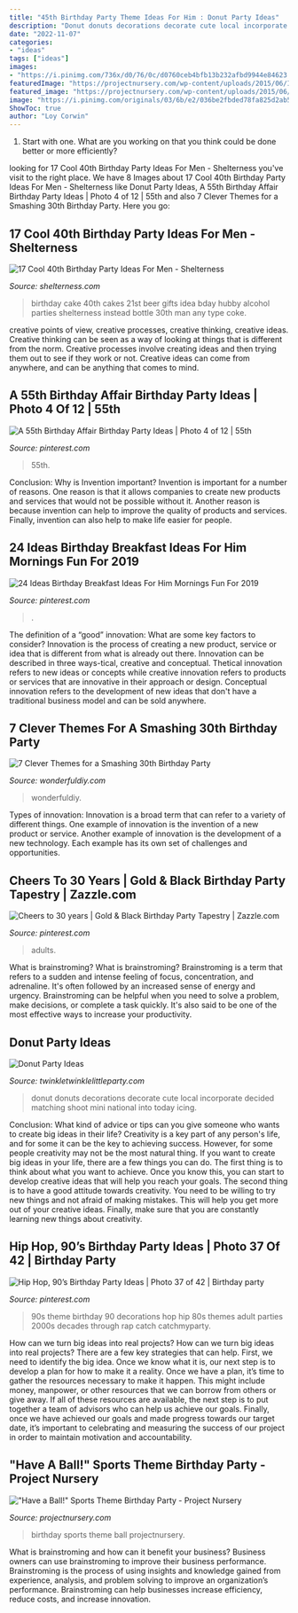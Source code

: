 ```yaml
---
title: "45th Birthday Party Theme Ideas For Him : Donut Party Ideas"
description: "Donut donuts decorations decorate cute local incorporate decided matching shoot mini national into today icing"
date: "2022-11-07"
categories:
- "ideas"
tags: ["ideas"]
images:
- "https://i.pinimg.com/736x/d0/76/0c/d0760ceb4bfb13b232afbd9944e84623.jpg"
featuredImage: "https://projectnursery.com/wp-content/uploads/2015/06/IMG_4362.jpg"
featured_image: "https://projectnursery.com/wp-content/uploads/2015/06/IMG_4362.jpg"
image: "https://i.pinimg.com/originals/03/6b/e2/036be2fbded78fa825d2ab5f25714a5a.jpg"
ShowToc: true
author: "Loy Corwin"
---
```



1. Start with one. What are you working on that you think could be done better or more efficiently?

	

		
looking for 17 Cool 40th Birthday Party Ideas For Men - Shelterness you've visit to the right place. We have 8 Images about 17 Cool 40th Birthday Party Ideas For Men - Shelterness like Donut Party Ideas, A 55th Birthday Affair Birthday Party Ideas | Photo 4 of 12 | 55th and also 7 Clever Themes for a Smashing 30th Birthday Party. Here you go:
		
    
## 17 Cool 40th Birthday Party Ideas For Men - Shelterness

<img loading=lazy src="https://i.shelterness.com/2017/02/18-whiskey-and-Coca-Cola-birthday-cake-instead-of-a-traditional-one.jpg" onerror="this.onerror=null;this.src='https://tse4.mm.bing.net/th?id=OIP.jZD0jusz5GGGpE61CO-_vQHaJ4&amp;pid=15.1';" alt="17 Cool 40th Birthday Party Ideas For Men - Shelterness">

_Source: shelterness.com_

>birthday cake 40th cakes 21st beer gifts idea bday hubby alcohol parties shelterness instead bottle 30th man any type coke. 

	

creative points of view, creative processes, creative thinking, creative ideas.
Creative thinking can be seen as a way of looking at things that is different from the norm. Creative processes involve creating ideas and then trying them out to see if they work or not. Creative ideas can come from anywhere, and can be anything that comes to mind.

    
## A 55th Birthday Affair Birthday Party Ideas | Photo 4 Of 12 | 55th

<img loading=lazy src="https://i.pinimg.com/736x/ee/3c/a6/ee3ca6c73061e0a85c10225b56fe3f7c.jpg" onerror="this.onerror=null;this.src='https://tse2.mm.bing.net/th?id=OIP.VBkqGiFBMXrGzoR8NFVhnAHaJ3&amp;pid=15.1';" alt="A 55th Birthday Affair Birthday Party Ideas | Photo 4 of 12 | 55th">

_Source: pinterest.com_

>55th. 

	

Conclusion: Why is Invention important?
Invention is important for a number of reasons. One reason is that it allows companies to create new products and services that would not be possible without it. Another reason is because invention can help to improve the quality of products and services. Finally, invention can also help to make life easier for people.

    
## 24 Ideas Birthday Breakfast Ideas For Him Mornings Fun For 2019

<img loading=lazy src="https://i.pinimg.com/736x/d0/76/0c/d0760ceb4bfb13b232afbd9944e84623.jpg" onerror="this.onerror=null;this.src='https://tse4.mm.bing.net/th?id=OIP.pywvfFK4Zb6MVzu5mmyBkAAAAA&amp;pid=15.1';" alt="24 Ideas Birthday Breakfast Ideas For Him Mornings Fun For 2019">

_Source: pinterest.com_

>. 

	

The definition of a “good” innovation: What are some key factors to consider?
Innovation is the process of creating a new product, service or idea that is different from what is already out there. Innovation can be described in three ways-tical, creative and conceptual. Thetical innovation refers to new ideas or concepts while creative innovation refers to products or services that are innovative in their approach or design. Conceptual innovation refers to the development of new ideas that don't have a traditional business model and can be sold anywhere.

    
## 7 Clever Themes For A Smashing 30th Birthday Party

<img loading=lazy src="https://cdn.wonderfuldiy.com/wp-content/uploads/2015/12/30-Years-of-Awesome.jpg" onerror="this.onerror=null;this.src='https://tse4.mm.bing.net/th?id=OIP.km361-w5dlHm2YS1mZHEmQHaE7&amp;pid=15.1';" alt="7 Clever Themes for a Smashing 30th Birthday Party">

_Source: wonderfuldiy.com_

>wonderfuldiy. 

	

Types of innovation:
Innovation is a broad term that can refer to a variety of different things. One example of innovation is the invention of a new product or service. Another example of innovation is the development of a new technology. Each example has its own set of challenges and opportunities.

    
## Cheers To 30 Years | Gold &amp; Black Birthday Party Tapestry | Zazzle.com

<img loading=lazy src="https://i.pinimg.com/736x/1e/be/f2/1ebef29ebd8c7763e0fea6b8bc16aaf1.jpg" onerror="this.onerror=null;this.src='https://tse2.mm.bing.net/th?id=OIP.ijWOH39ygmiFs8IaUEg09QHaJ3&amp;pid=15.1';" alt="Cheers to 30 years | Gold &amp; Black Birthday Party Tapestry | Zazzle.com">

_Source: pinterest.com_

>adults. 

	

What is brainstroming?
What is brainstroming? Brainstroming is a term that refers to a sudden and intense feeling of focus, concentration, and adrenaline. It's often followed by an increased sense of energy and urgency. Brainstroming can be helpful when you need to solve a problem, make decisions, or complete a task quickly. It's also said to be one of the most effective ways to increase your productivity.

    
## Donut Party Ideas

<img loading=lazy src="http://www.twinkletwinklelittleparty.com/wp-content/uploads/2015/06/DSC_09361.jpg" onerror="this.onerror=null;this.src='https://tse4.mm.bing.net/th?id=OIP.rjy3EoDG-GW3tYM_nt70twHaLH&amp;pid=15.1';" alt="Donut Party Ideas">

_Source: twinkletwinklelittleparty.com_

>donut donuts decorations decorate cute local incorporate decided matching shoot mini national into today icing. 

	

Conclusion: What kind of advice or tips can you give someone who wants to create big ideas in their life?
Creativity is a key part of any person's life, and for some it can be the key to achieving success. However, for some people creativity may not be the most natural thing. If you want to create big ideas in your life, there are a few things you can do. The first thing is to think about what you want to achieve. Once you know this, you can start to develop creative ideas that will help you reach your goals. The second thing is to have a good attitude towards creativity. You need to be willing to try new things and not afraid of making mistakes. This will help you get more out of your creative ideas. Finally, make sure that you are constantly learning new things about creativity.

    
## Hip Hop, 90’s Birthday Party Ideas | Photo 37 Of 42 | Birthday Party

<img loading=lazy src="https://i.pinimg.com/originals/03/6b/e2/036be2fbded78fa825d2ab5f25714a5a.jpg" onerror="this.onerror=null;this.src='https://tse1.mm.bing.net/th?id=OIP.TDOD1wv3uLZ4qwiItZgLyQHaJ4&amp;pid=15.1';" alt="Hip Hop, 90’s Birthday Party Ideas | Photo 37 of 42 | Birthday party">

_Source: pinterest.com_

>90s theme birthday 90 decorations hop hip 80s themes adult parties 2000s decades through rap catch catchmyparty. 

	

How can we turn big ideas into real projects?
How can we turn big ideas into real projects? There are a few key strategies that can help. First, we need to identify the big idea. Once we know what it is, our next step is to develop a plan for how to make it a reality. Once we have a plan, it’s time to gather the resources necessary to make it happen. This might include money, manpower, or other resources that we can borrow from others or give away. If all of these resources are available, the next step is to put together a team of advisors who can help us achieve our goals. Finally, once we have achieved our goals and made progress towards our target date, it’s important to celebrating and measuring the success of our project in order to maintain motivation and accountability.

    
## &quot;Have A Ball!&quot; Sports Theme Birthday Party - Project Nursery

<img loading=lazy src="https://projectnursery.com/wp-content/uploads/2015/06/IMG_4362.jpg" onerror="this.onerror=null;this.src='https://tse4.mm.bing.net/th?id=OIP.IfODuyZ-jY_9toCesU7MXgHaHa&amp;pid=15.1';" alt="&quot;Have a Ball!&quot; Sports Theme Birthday Party - Project Nursery">

_Source: projectnursery.com_

>birthday sports theme ball projectnursery. 

	

What is brainstroming and how can it benefit your business?
Business owners can use brainstroming to improve their business performance. Brainstroming is the process of using insights and knowledge gained from experience, analysis, and problem solving to improve an organization’s performance. Brainstroming can help businesses increase efficiency, reduce costs, and increase innovation.

